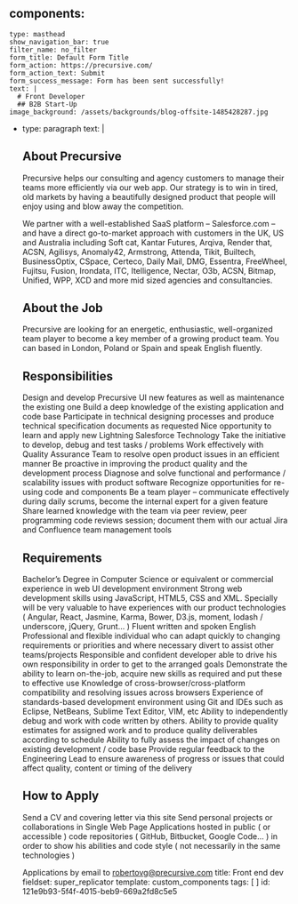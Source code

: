 components:
  - 
    type: masthead
    show_navigation_bar: true
    filter_name: no_filter
    form_title: Default Form Title
    form_action: https://precursive.com/
    form_action_text: Submit
    form_success_message: Form has been sent successfully!
    text: |
      # Front Developer
      ## B2B Start-Up
    image_background: /assets/backgrounds/blog-offsite-1485428287.jpg
  - 
    type: paragraph
    text: |
      ## About Precursive
      
      Precursive helps our consulting and agency customers to manage their teams more efficiently via our web app. Our strategy is to win in tired, old markets by having a beautifully designed product that people will enjoy using and blow away the competition.
      
      We partner with a well-established SaaS platform – Salesforce.com – and have a direct go-to-market approach with customers in the UK, US and Australia including Soft cat, Kantar Futures, Arqiva, Render that, ACSN, Agilisys, Anomaly42, Armstrong, Attenda, Tikit, Builtech, BusinessOptix, CSpace, Certeco, Daily Mail, DMG, Essentra, FreeWheel, Fujitsu, Fusion, Irondata, ITC, Itelligence, Nectar, O3b, ACSN, Bitmap, Unified, WPP, XCD and more mid sized agencies and consultancies.
      
      ## About the Job
      
      Precursive are looking for an energetic, enthusiastic, well-organized team player to become a key member of a growing product team. You can based in London, Poland or Spain and speak English fluently.
      
      ## Responsibilities
      
      Design and develop Precursive UI new features as well as maintenance the existing one
      Build a deep knowledge of the existing application and code base
      Participate in technical designing processes and produce technical specification documents as requested
      Nice opportunity to learn and apply new Lightning Salesforce Technology
      Take the initiative to develop, debug and test tasks / problems
      Work effectively with Quality Assurance Team to resolve open product issues in an efficient manner
      Be proactive in improving the product quality and the development process
      Diagnose and solve functional and performance / scalability issues with product software
      Recognize opportunities for re-using code and components
      Be a team player – communicate effectively during daily scrums, become the internal expert for a given feature
      Share learned knowledge with the team via peer review, peer programming code reviews session; document them with our actual Jira and Confluence team management tools
      
      
      ## Requirements
      
      Bachelor’s Degree in Computer Science or equivalent or commercial experience in web UI development environment
      Strong web development skills using JavaScript, HTML5, CSS and XML. Specially will be very valuable to have experiences with our product technologies ( Angular, React, Jasmine, Karma, Bower, D3.js, moment, lodash / underscore, jQuery, Grunt… )
      Fluent written and spoken English
      Professional and flexible individual who can adapt quickly to changing requirements or priorities and where necessary divert to assist other teams/projects
      Responsible and confident developer able to drive his own responsibility in order to get to the arranged goals
      Demonstrate the ability to learn on-the-job, acquire new skills as required and put these to effective use
      Knowledge of cross-browser/cross-platform compatibility and resolving issues across browsers
      Experience of standards-based development environment using Git and IDEs such as Eclipse, NetBeans, Sublime Text Editor, VIM, etc
      Ability to independently debug and work with code written by others.
      Ability to provide quality estimates for assigned work and to produce quality deliverables according to schedule
      Ability to fully assess the impact of changes on existing development / code base
      Provide regular feedback to the Engineering Lead to ensure awareness of progress or issues that could affect quality, content or timing of the delivery
      
      ## How to Apply
      
      Send a CV and covering letter via this site
      Send personal projects or collaborations in Single Web Page Applications hosted in public ( or accessible ) code repositories ( GitHub, Bitbucket, Google Code… ) in order to show his abilities and code style ( not necessarily in the same technologies )
      
      Applications by email to <a href="mailto:robertovg@precursive.com?subject=Front end dev Precursive Application">robertovg@precursive.com</a>
title: Front end dev
fieldset: super_replicator
template: custom_components
tags: [ ]
id: 121e9b93-5f4f-4015-beb9-669a2fd8c5e5
